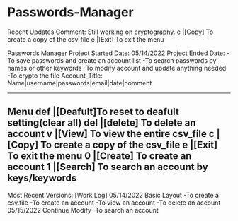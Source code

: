 # Passwords-Manager
Recent Updates Comment: 
    Still working on cryptography. 
    c   |[Copy]   To create a copy of the csv_file
    e   |[Exit]   To exit the menu

Passwords Manager
Project Started Date: 05/14/2022
Project Ended Date: 
-To save passwords and create an account list
-To search passwords by names or other keywords 
-To modify account and update anything needed
-To crypto the file 
Account_Title: Name|username|passwords|email|date|comment

--------------------------
Menu
def |[Deafult]To reset to deafult setting(clear all)
del |[delete] To delete an account
v   |[View]   To view the entire csv_file
c   |[Copy]   To create a copy of the csv_file
e   |[Exit]   To exit the menu
0   |[Create] To create an account 
1   |[Search] To search an account by keys/keywords
--------------------------

Most Recent Versions:
[Work Log]
05/14/2022 Basic Layout
  -To create a csv.file
  -To create an account
  -To view an account
  -To delete an account
05/15/2022 Continue Modify
  -To search an account
